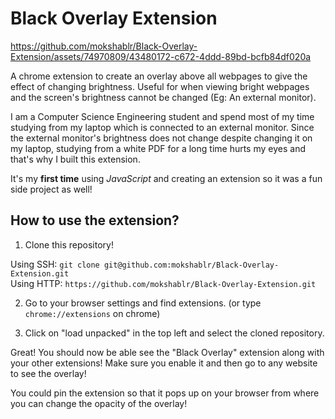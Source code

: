 
# Black Overlay Extension

https://github.com/mokshablr/Black-Overlay-Extension/assets/74970809/43480172-c672-4ddd-89bd-bcfb84df020a


A chrome extension to create an overlay above all webpages to give the effect of changing brightness. Useful for when viewing bright webpages and the screen's brightness cannot be changed (Eg: An external monitor).

I am a Computer Science Engineering student and spend most of my time studying from my laptop which is connected to an external monitor. Since the external monitor's brightness does not change despite changing it on my laptop, studying from a white PDF for a long time hurts my eyes and that's why I built this extension. 

It's my **first time** using *JavaScript* and creating an extension so it was a fun side project as well!

## How to use the extension?

1. Clone this repository! <br>

Using SSH: `git clone git@github.com:mokshablr/Black-Overlay-Extension.git`<br>
Using HTTP: `https://github.com/mokshablr/Black-Overlay-Extension.git`

2. Go to your browser settings and find extensions. (or type `chrome://extensions` on chrome)

3. Click on "load unpacked" in the top left and select the cloned repository.

Great! You should now be able see the "Black Overlay" extension along with your other extensions! Make sure you enable it and then go to any website to see the overlay!

You could pin the extension so that it pops up on your browser from where you can change the opacity of the overlay!
